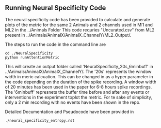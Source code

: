## Running Neural Specificity Code
The neural specificity code has been provided to calculate and generate plots of the metric for the same 2 Animals and 2 channels used in Ml1 and ML2 in the ../Animals Folder
This code requries "Uncurated.csv" from ML2 present in ../Animals/AnimalX/AnimalX_ChannelY/ML2_Output/. 

The steps to run the code in the command line are

```{python}
cd ./NeuralSpecificity
python runAttentionMetric
```
This will create an output folder called 'NeuralSpecificity_20s_6minbuff' in ../Animals/AnimalX/AnimalX_ChannelY/. The '20s' represents the window width in meric calcuation. This can be changed in as a hyper parameter in the code depending on the duration of the spike recording. A window width of 20 minutes has been used in the paper for 6-8 hours spike recordings. The '6minbuff' represnets the buffer time before and after any events or interventions in the experiment toplot the metric. For te sake of simplicity, only a 2 min recording with no events have been shown in the repo. 


Detailed Documentation and Pseudocode have been provided in 

```{python}
./neural_specificity_entropy.rst
```

